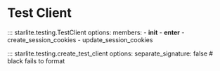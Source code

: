 # Test Client

::: starlite.testing.TestClient
    options:
        members:
            - __init__
            - __enter__
            - create_session_cookies
            - update_session_cookies

::: starlite.testing.create_test_client
    options:
        separate_signature: false  # black fails to format
